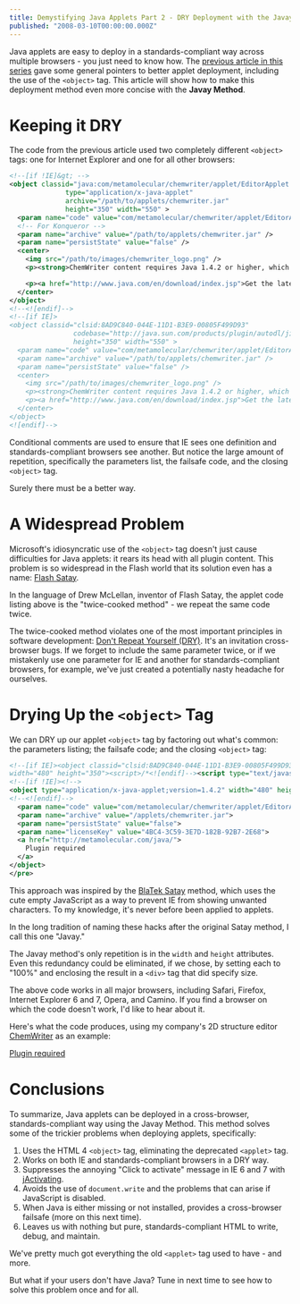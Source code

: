 ```yaml
---
title: Demystifying Java Applets Part 2 - DRY Deployment with the Javay Method
published: "2008-03-10T00:00:00.000Z"
---
```


Java applets are easy to deploy in a standards-compliant way across multiple browsers - you just need to know how. The [previous article in this series](http://depth-first.com/articles/2008/02/20/demystifying-java-applets-part-1-cross-browser-standards-compliant-pure-html-deployment-using-the-object-tag) gave some general pointers to better applet deployment, including the use of the <code>&lt;object&gt;</code> tag. This article will show how to make this deployment method even more concise with the **Javay Method**.

# Keeping it DRY

The code from the previous article used two completely different <code>&lt;object&gt;</code> tags: one for Internet Explorer and one for all other browsers:

```xml
<!--[if !IE]&gt; -->
<object classid="java:com/metamolecular/chemwriter/applet/EditorApplet.class" 
              type="application/x-java-applet"
              archive="/path/to/applets/chemwriter.jar" 
              height="350" width="550" >
  <param name="code" value="com/metamolecular/chemwriter/applet/EditorApplet.class" />
  <!-- For Konqueror -->
  <param name="archive" value="/path/to/applets/chemwriter.jar" />
  <param name="persistState" value="false" />
  <center>
    <img src="/path/to/images/chemwriter_logo.png" />
    <p><strong>ChemWriter content requires Java 1.4.2 or higher, which your browser does not appear to have.</strong></p>

    <p><a href="http://www.java.com/en/download/index.jsp">Get the latest Java Plug-in.</a></p>
  </center>
</object>
<!--<![endif]-->
<!--[if IE]>
<object classid="clsid:8AD9C840-044E-11D1-B3E9-00805F499D93" 
                codebase="http://java.sun.com/products/plugin/autodl/jinstall-1_4-windows-i586.cab#Version=1,4,0,0"
                height="350" width="550" > 
  <param name="code" value="com/metamolecular/chemwriter/applet/EditorApplet.class" />
  <param name="archive" value="/path/to/applets/chemwriter.jar" />
  <param name="persistState" value="false" />
  <center>
    <img src="/path/to/images/chemwriter_logo.png" />
    <p><strong>ChemWriter content requires Java 1.4.2 or higher, which your browser does not appear to have.</strong></p>
    <p><a href="http://www.java.com/en/download/index.jsp">Get the latest Java Plug-in.</a></p>
  </center>
</object>
<![endif]-->
```

Conditional comments are used to ensure that IE sees one definition and standards-compliant browsers see another. But notice the large amount of repetition, specifically the parameters list, the failsafe code, and the closing <code>&lt;object&gt;</code> tag.

Surely there must be a better way.

# A Widespread Problem

Microsoft's idiosyncratic use of the <code>&lt;object&gt;</code> tag doesn't just cause difficulties for Java applets: it rears its head with all plugin content. This problem is so widespread in the Flash world that its solution even has a name: [Flash Satay](http://www.alistapart.com/articles/flashsatay/).

In the language of Drew McLellan, inventor of Flash Satay, the applet code listing above is the "twice-cooked method" - we repeat the same code twice.

The twice-cooked method violates one of the most important principles in software development: [Don't Repeat Yourself (DRY)](http://en.wikipedia.org/wiki/Don't_repeat_yourself). It's an invitation cross-browser bugs. If we forget to include the same parameter twice, or if we mistakenly use one parameter for IE and another for standards-compliant browsers, for example, we've just created a potentially nasty headache for ourselves.

# Drying Up the <code>&lt;object&gt;</code> Tag

We can DRY up our applet <code>&lt;object&gt;</code> tag by factoring out what's common: the parameters listing; the failsafe code; and the closing <code>&lt;object&gt;</code> tag:

```xml
<!--[if IE]><object classid="clsid:8AD9C840-044E-11D1-B3E9-00805F499D93" codebase="http://java.sun.com/products/plugin/autodl/jinstall-1_4-windows-i586.cab#Version=1,4,0,0"
width="480" height="350"><script>/*<![endif]--><script type="text/javascript">/**/</script>
<!--[if !IE]><!-->
<object type="application/x-java-applet;version=1.4.2" width="480" height="350">
<!--<![endif]-->
  <param name="code" value="com/metamolecular/chemwriter/applet/EditorApplet.class">
  <param name="archive" value="/applets/chemwriter.jar">
  <param name="persistState" value="false">
  <param name="licenseKey" value="4BC4-3C59-3E7D-182B-92B7-2E68">
  <a href="http://metamolecular.com/java/">
    Plugin required
  </a>
</object>
</pre>
```

This approach was inspired by the [BlaTek Satay](http://www.blatek.co.uk/blateksatay/) method, which uses the cute empty JavaScript as a way to prevent IE from showing unwanted characters. To my knowledge, it's never before been applied to applets.

In the long tradition of naming these hacks after the original Satay method, I call this one "Javay."

The Javay method's only repetition is in the <code>width</code> and <code>height</code> attributes. Even this redundancy could be eliminated, if we chose, by setting each to "100%" and enclosing the result in a <code>&lt;div&gt;</code> tag that did specify size.

The above code works in all major browsers, including Safari, Firefox, Internet Explorer 6 and 7, Opera, and Camino. If you find a browser on which the code doesn't work, I'd like to hear about it.

Here's what the code produces, using my company's 2D structure editor [ChemWriter](http://metamolecular.com/chemwriter) as an example:

<!--[if IE]><object classid="clsid:8AD9C840-044E-11D1-B3E9-00805F499D93" codebase="http://java.sun.com/products/plugin/autodl/jinstall-1_4-windows-i586.cab#Version=1,4,0,0"
width="480" height="350"><script>/*<![endif]--><script type="text/javascript">/**/</script>
<!--[if !IE]><!-->
<object type="application/x-java-applet;version=1.4.2" width="480" height="350">
<!--<![endif]-->
  <param name="code" value="com/metamolecular/chemwriter/applet/EditorApplet.class">
  <param name="archive" value="/applets/chemwriter.jar">
  <param name="persistState" value="false">
  <param name="licenseKey" value="4BC4-3C59-3E7D-182B-92B7-2E68">
  <a href="http://metamolecular.com/java/">
    Plugin required
  </a>
</object>

# Conclusions

To summarize, Java applets can be deployed in a cross-browser, standards-compliant way using the Javay Method. This method solves some of the trickier problems when deploying applets, specifically:

1.  Uses the HTML 4 <code>&lt;object&gt;</code> tag, eliminating the deprecated <code>&lt;applet&gt;</code> tag.
2.  Works on both IE and standards-compliant browsers in a DRY way.
3.  Suppresses the annoying "Click to activate" message in IE 6 and 7 with [jActivating](http://jactivating.sourceforge.net/en/).
4.  Avoids the use of <code>document.write</code> and the problems that can arise if JavaScript is disabled.
5.  When Java is either missing or not installed, provides a cross-browser failsafe (more on this next time).
6.  Leaves us with nothing but pure, standards-compliant HTML to write, debug, and maintain.

We've pretty much got everything the old <code>&lt;applet&gt;</code> tag used to have - and more.

But what if your users don't have Java? Tune in next time to see how to solve this problem once and for all.

